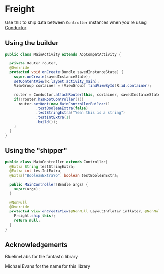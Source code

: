 Freight
===

Use this to ship data between `Controller` instances when you're using [Conductor](https://github.com/bluelinelabs/Conductor)


Using the builder
---

```java
public class MainActivity extends AppCompatActivity {

  private Router router;
  @Override
  protected void onCreate(Bundle savedInstanceState) {
    super.onCreate(savedInstanceState);
    setContentView(R.layout.activity_main);
    ViewGroup container = (ViewGroup) findViewById(R.id.container);

    router = Conductor.attachRouter(this, container, savedInstanceState);
    if(!router.hasRootController()){
      router.setRoot(new MainControllerBuilder()
              .testBooleanExtra(false)
              .testStringExtra("Yeah this is a string")
              .testIntExtra(1)
              .build());
    }
  }
}
```

Using the "shipper"
---

```java
public class MainController extends Controller{
  @Extra String testStringExtra;
  @Extra int testIntExtra;
  @Extra("BooleanExtraYo") boolean testBooleanExtra;

  public MainController(Bundle args) {
    super(args);
  }

  @NonNull
  @Override
  protected View onCreateView(@NonNull LayoutInflater inflater, @NonNull ViewGroup container) {
    Freight.ship(this);
    return null;
  }
}
```
Acknowledgements
--

BluelineLabs for the fantastic library

Michael Evans for the name for this library
